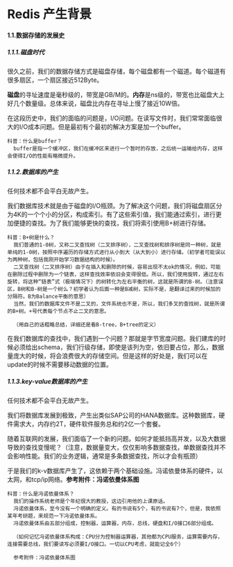 # Redis 产生背景

#### 1.1.数据存储的发展史

##### 1.1.1.磁盘时代

  很久之前，我们的数据存储方式是磁盘存储，每个磁盘都有一个磁道。每个磁道有很多扇区，一个扇区接近512Byte。

  **磁盘**的寻址速度是毫秒级的，带宽是GB/M的。**内存**是ns级的，带宽也比磁盘大上好几个数量级。总体来说，磁盘比内存在寻址上慢了接近10W倍。

  在这段历史中，我们的面临的问题是，I/O问题。在读写文件时，我们常常面临很大的I/O成本问题。但是最初有个最初的解决方案是加一个buffer。

```
科普：什么是buffer？
  buffer是指一个缓冲区，我们在缓冲区来进行一个暂时的存放，之后统一运输给内存，这样会使得I/O的性能有略微提升。
```

##### 1.1.2.数据库的产生

  任何技术都不会平白无故产生。

  我们数据库技术就是由于磁盘的I/O瓶颈。为了解决这个问题，我们将磁盘扇区分为4K的一个个小的分区，构成索引。有了这些索引值，我们能通过索引，进行更加便捷的查找。为了我们能够更快的查找，我们将索引使用B+树进行存储。

```
科普：B+树是什么？
  我们普通的1-0树，又称二叉查找树（二叉排序树），二叉查找树和排序树是同一种树，就是单纯的1-0树，按照中序遍历的存储方式进行从小到大（从大到小）进行存储。（初学者可能误以为两种树，包括我刚开始学习数据结构的时候）。
  二叉查找树（二叉排序树）由于在插入和删除的时候，容易出现不太ok的情况，例如，可能在删除过程中删除为一个链表，这样查找效率依旧会变得很低。所以，我们使用旋转，通过左右旋转，将这种“链表”式（极端情况下）的树转化为左右平衡的树，这就是所谓的B-树。（注意误区，B树和B-树是一个树么？初学者认为后面一种是B减树，实际不是，是翻译过来的时候加的分隔符。B为Balance平衡的意思）
  当然，我们的数据库文件不是二叉的，文件系统也不是，所以，我们多叉的查找树，就是所谓的B+树。+号代表每个节点不止二叉的意思。
  
  （用自己的话粗略总结，详细还是看B-tree，B+tree的定义）
```

  在我们数据库的查找中，我们遇到一个问题？那就是字节宽度问题。我们建库的时候必须给出schema，我们行级存储，即使是该列为空，依旧要占位，那么，数据量庞大的时候，将会浪费很大的存储空间。但是这样的好处是，我们可以在update的时候不需要移动数据的位置。

##### 1.1.3.key-value数据库的产生



  任何技术都不会平白无故产生。

   我们将数据库发展到极致，产生出类似SAP公司的HANA数据库。这种数据库，硬件需求大，内存约2T，硬件软件服务总和约2亿一个套餐。

   随着互联网的发展，我们面临了一个新的问题。如何才能抵挡高并发，以及大数据导致的查找变慢呢？（注意，数据量变大，仅仅影响多数据查找，单数据查找并不会影响性能。我们的业务逻辑，通常是多条数据查找，所以才会有瓶颈）

   于是我们的k-v数据库产生了，这依赖于两个基础设施。冯诺依曼体系的硬件，以太网，和tcp/ip网络。**参考附件：冯诺依曼体系图**

```
科普：什么是冯诺依曼体系？
  我们的操作系统老师是个年纪很大的教授，这边引用他的上课原话。
  冯诺依曼体系，至今没有一个明确的定义。有的书说有5个，有的书说有7个，但是，我依照某年考研题，来规范一下冯诺依曼体系。
  冯诺依曼体系由五部分组成，控制器，运算器，内存，总线，硬盘和I/O接口6部分组成。
  
  （如何记忆冯诺依曼体系构成：CPU分为控制器运算器，其他都为CPU服务，运算需要内存，连接需要总线，我们要读写必须要I/O接口。一切以CPU考虑，就能记全6个）
  
  参考附件：冯诺依曼体系图
  
```